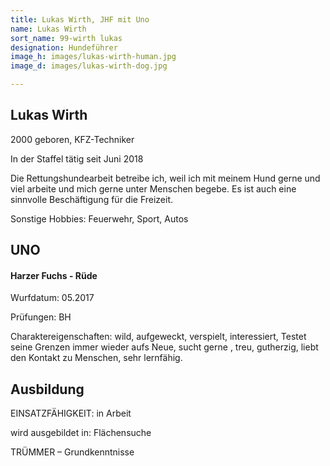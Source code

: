 ```yaml
---
title: Lukas Wirth, JHF mit Uno
name: Lukas Wirth
sort_name: 99-wirth lukas
designation: Hundeführer
image_h: images/lukas-wirth-human.jpg
image_d: images/lukas-wirth-dog.jpg

---
```

## Lukas Wirth
2000 geboren, KFZ-Techniker

In der Staffel tätig seit Juni 2018

Die Rettungshundearbeit betreibe ich, weil ich mit meinem Hund gerne und viel arbeite und mich gerne unter Menschen begebe. Es ist auch eine sinnvolle Beschäftigung für die Freizeit.

Sonstige Hobbies: Feuerwehr, Sport, Autos

## UNO
#### Harzer Fuchs - Rüde
Wurfdatum: 05.2017

Prüfungen: BH 

Charaktereigenschaften: wild, aufgeweckt, verspielt, interessiert, Testet seine Grenzen immer wieder aufs Neue, sucht gerne , treu, gutherzig, liebt den Kontakt zu Menschen, sehr lernfähig.

## Ausbildung
EINSATZFÄHIGKEIT: in Arbeit

wird ausgebildet in: Flächensuche

TRÜMMER – Grundkenntnisse